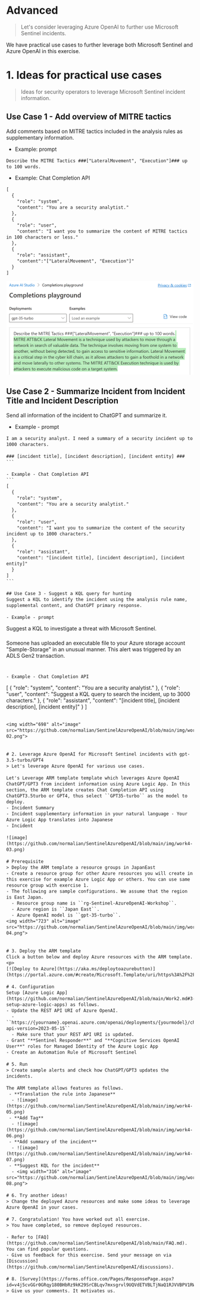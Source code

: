 # Advanced
> Let's consider leveraging Azure OpenAI to further use Microsoft Sentinel incidents.

We have practical use cases to further leverage both Microsoft Sentinel and Azure OpenAI in this exercise.

# 1. Ideas for practical use cases 
> Ideas for security operators to leverage Microsoft Sentinel incident information.

## Use Case 1 - Add overview of MITRE tactics
Add comments based on MITRE tactics included in the analysis rules as supplementary information.

- Example: prompt 
```
Describe the MITRE Tactics ###["LateralMovement", "Execution"]### up to 100 words.
```

- Example: Chat Completion API
```
[
  {
    "role": "system",
    "content": "You are a security analytist."
  },
  {
    "role": "user",
    "content": "I want you to summarize the content of MITRE tactics in 100 characters or less."
  },
  {
    "role": "assistant",
    "content":"["LateralMovement", "Execution"]"
  }
]
```

<img width="697" alt="image" src="https://github.com/normalian/SentinelAzureOpenAI/blob/main/img/work4-01.png">

## Use Case 2 - Summarize Incident from Incident Title and Incident Description
Send all information of the incident to ChatGPT and summarize it.

- Example - prompt
```` I am a security analyst.
I am a security analyst. I need a summary of a security incident up to 1000 characters.

### [incident title], [incident description], [incident entity] ###
```

- Example - Chat Completion API
```
[
  {
    "role": "system",
    "content": "You are a security analytist."
  },
  {
    "role": "user",
    "content": "I want you to summarize the content of the security incident up to 1000 characters."
  },
  {
    "role": "assistant",
    "content": "[incident title], [incident description], [incident entity]"
  }
]
```

## Use Case 3 - Suggest a KQL query for hunting
Suggest a KQL to identify the incident using the analysis rule name, supplemental content, and ChatGPT primary response.

- Example - prompt 
````
Suggest a KQL to investigate a threat with Microsoft Sentinel.

###
Someone has uploaded an executable file to your Azure storage account "Sample-Storage" in an unusual manner. This alert was triggered by an ADLS Gen2 transaction.
###
```

- Example - Chat Completion API
```
[
  {
    "role": "system",
    "content": "You are a security analytist."
  },
  {
    "role": "user",
    "content": "Suggest a KQL query to search the incident, up to 3000 characters."
  },
  {
    "role": "assistant",
    "content": "[incident title], [incident description], [incident entity]"
  }
]
```

<img width="698" alt="image" src="https://github.com/normalian/SentinelAzureOpenAI/blob/main/img/work4-02.png">


# 2. Leverage Azure OpenAI for Microsoft Sentinel incidents with gpt-3.5-turbo/GPT4
> Let's leverage Azure OpenAI for various use cases.

Let's Leverage ARM template template which leverages Azure OpenAI ChatGPT/GPT3 from incident information using Azure Logic App. In this section, the ARM template creates Chat Completion API using ChatGPT3.5turbo or GPT4, thus select ``GPT35-turbo`` as the model to deploy.
- Incident Summary
- Incident supplementary information in your natural language - Your Azure Logic App translates into Japanese
- Incident

![image](https://github.com/normalian/SentinelAzureOpenAI/blob/main/img/work4-03.png)

# Prerequisite
> Deploy the ARM template a resource groups in JapanEast
- Create a resource group for other Azure resources you will create in this exercise for example Azure Logic App or others. You can use same resource group with exercise 1.
- The following are sample configurations. We assume that the region is East Japan.
  - Resource group name is ``rg-Sentinel-AzureOpenAI-Workshop``.
  - Azure region is ``Japan East``.
  - Azure OpenAI model is ``gpt-35-turbo``.
<img width="723" alt="image" src="https://github.com/normalian/SentinelAzureOpenAI/blob/main/img/work4-04.png">


# 3. Deploy the ARM template
Click a button below and deploy Azure resources with the ARM template.<p>
[![Deploy to Azure](https://aka.ms/deploytoazurebutton)](https://portal.azure.com/#create/Microsoft.Template/uri/https%3A%2F%2Fraw.githubusercontent.com%2Fnormalian%2FSentinelAzureOpenAI%2Fmain%2FtemplateEnrichmentGPT35.json)

# 4. Configuration
Setup [Azure Logic App](https://github.com/normalian/SentinelAzureOpenAI/blob/main/Work2.md#3-setup-azure-logic-apps) as follows.
- Update the REST API URI of Azure OpenAI.
  - ``https://{yourname}.openai.azure.com/openai/deployments/{yourmodel}/chat/completions?api-version=2023-05-15``
  - Make sure that your REST API URI is updated.
- Grant "**Sentinel Responder**" and "**Cognitive Services OpenAI User**" roles for Managed Identity of the Azure Logic App
- Create an Automation Rule of Microsoft Sentinel 

# 5. Run
> Create sample alerts and check how ChatGPT/GPT3 updates the incidents.

The ARM template allows features as follows.
 - **Translation the rule into Japanese**
  - ![image](https://github.com/normalian/SentinelAzureOpenAI/blob/main/img/work4-05.png)
 - **Add Tag**
  - ![image](https://github.com/normalian/SentinelAzureOpenAI/blob/main/img/work4-06.png)
 - **Add summary of the incident**
  - ![image](https://github.com/normalian/SentinelAzureOpenAI/blob/main/img/work4-07.png)
 - **Suggest KQL for the incident**
  - <img width="316" alt="image" src="https://github.com/normalian/SentinelAzureOpenAI/blob/main/img/work4-08.png">

# 6. Try another ideas!
> Change the deployed Azure resources and make some ideas to leverage Azure OpenAI in your cases.

# 7. Congratulation! You have worked out all exercise.
> You have completed, so remove deployed resources.

- Refer to [FAQ](https://github.com/normalian/SentinelAzureOpenAI/blob/main/FAQ.md). You can find popular questions.
- Give us feedback for this exercise. Send your message on via [Discussion](https://github.com/normalian/SentinelAzureOpenAI/discussions).

# 8. [Survey](https://forms.office.com/Pages/ResponsePage.aspx?id=v4j5cvGGr0GRqy180BHbRz9kK29SrCBLqv7mxsgrvl9UQVdETVBLTjNaQ1RJVVBPV1RWSDNSSzgxWC4u)
> Give us your comments. It motivates us.
